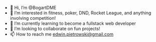 - 👋 Hi, I’m @BogartDME
- 👀 I’m interested in fitness, poker, DND, Rocket League, and anything involving competition!
- 🌱 I’m currently learning to become a fullstack web developer
- 💞️ I’m looking to collaborate on fun projects!
- 📫 How to reach me edwin.pietrowski@gmail.com

<!---
BogartDME/BogartDME is a ✨ special ✨ repository because its `README.md` (this file) appears on your GitHub profile.
You can click the Preview link to take a look at your changes.
--->
